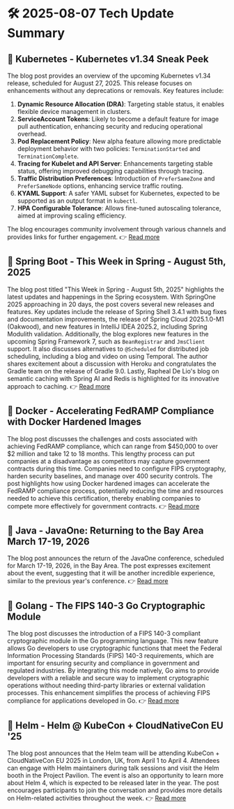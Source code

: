 # 🛠️ 2025-08-07 Tech Update Summary

## 🔹 Kubernetes - Kubernetes v1.34 Sneak Peek
The blog post provides an overview of the upcoming Kubernetes v1.34 release, scheduled for August 27, 2025. This release focuses on enhancements without any deprecations or removals. Key features include:

1. **Dynamic Resource Allocation (DRA)**: Targeting stable status, it enables flexible device management in clusters.
2. **ServiceAccount Tokens**: Likely to become a default feature for image pull authentication, enhancing security and reducing operational overhead.
3. **Pod Replacement Policy**: New alpha feature allowing more predictable deployment behavior with two policies: `TerminationStarted` and `TerminationComplete`.
4. **Tracing for Kubelet and API Server**: Enhancements targeting stable status, offering improved debugging capabilities through tracing.
5. **Traffic Distribution Preferences**: Introduction of `PreferSameZone` and `PreferSameNode` options, enhancing service traffic routing.
6. **KYAML Support**: A safer YAML subset for Kubernetes, expected to be supported as an output format in `kubectl`.
7. **HPA Configurable Tolerance**: Allows fine-tuned autoscaling tolerance, aimed at improving scaling efficiency.

The blog encourages community involvement through various channels and provides links for further engagement.
👉 [Read more](https://kubernetes.io/blog/2025/07/28/kubernetes-v1-34-sneak-peek/)

## 🔹 Spring Boot - This Week in Spring - August 5th, 2025
The blog post titled "This Week in Spring - August 5th, 2025" highlights the latest updates and happenings in the Spring ecosystem. With SpringOne 2025 approaching in 20 days, the post covers several new releases and features. Key updates include the release of Spring Shell 3.4.1 with bug fixes and documentation improvements, the release of Spring Cloud 2025.1.0-M1 (Oakwood), and new features in IntelliJ IDEA 2025.2, including Spring Modulith validation. Additionally, the blog explores new features in the upcoming Spring Framework 7, such as `BeanRegistrar` and `JmsClient` support. It also discusses alternatives to `@Scheduled` for distributed job scheduling, including a blog and video on using Temporal. The author shares excitement about a discussion with Heroku and congratulates the Gradle team on the release of Gradle 9.0. Lastly, Rapheal De Lio's blog on semantic caching with Spring AI and Redis is highlighted for its innovative approach to caching.
👉 [Read more](https://spring.io/blog/2025/08/05/this-week-in-spring-august-5th-2025)

## 🔹 Docker - Accelerating FedRAMP Compliance with Docker Hardened Images
The blog post discusses the challenges and costs associated with achieving FedRAMP compliance, which can range from $450,000 to over $2 million and take 12 to 18 months. This lengthy process can put companies at a disadvantage as competitors may capture government contracts during this time. Companies need to configure FIPS cryptography, harden security baselines, and manage over 400 security controls. The post highlights how using Docker hardened images can accelerate the FedRAMP compliance process, potentially reducing the time and resources needed to achieve this certification, thereby enabling companies to compete more effectively for government contracts.
👉 [Read more](https://www.docker.com/blog/fedramp-compliance-with-hardened-images/)

## 🔹 Java - JavaOne: Returning to the Bay Area March 17-19, 2026
The blog post announces the return of the JavaOne conference, scheduled for March 17-19, 2026, in the Bay Area. The post expresses excitement about the event, suggesting that it will be another incredible experience, similar to the previous year's conference.
👉 [Read more](https://inside.java/2025/08/04/javaone-returns-2026/)

## 🔹 Golang - The FIPS 140-3 Go Cryptographic Module
The blog post discusses the introduction of a FIPS 140-3 compliant cryptographic module in the Go programming language. This new feature allows Go developers to use cryptographic functions that meet the Federal Information Processing Standards (FIPS) 140-3 requirements, which are important for ensuring security and compliance in government and regulated industries. By integrating this mode natively, Go aims to provide developers with a reliable and secure way to implement cryptographic operations without needing third-party libraries or external validation processes. This enhancement simplifies the process of achieving FIPS compliance for applications developed in Go.
👉 [Read more](https://go.dev/blog/fips140)

## 🔹 Helm - Helm @ KubeCon + CloudNativeCon EU '25
The blog post announces that the Helm team will be attending KubeCon + CloudNativeCon EU 2025 in London, UK, from April 1 to April 4. Attendees can engage with Helm maintainers during talk sessions and visit the Helm booth in the Project Pavilion. The event is also an opportunity to learn more about Helm 4, which is expected to be released later in the year. The post encourages participants to join the conversation and provides more details on Helm-related activities throughout the week.
👉 [Read more](https://helm.sh/blog/helm-at-kubecon-eu-25/)

